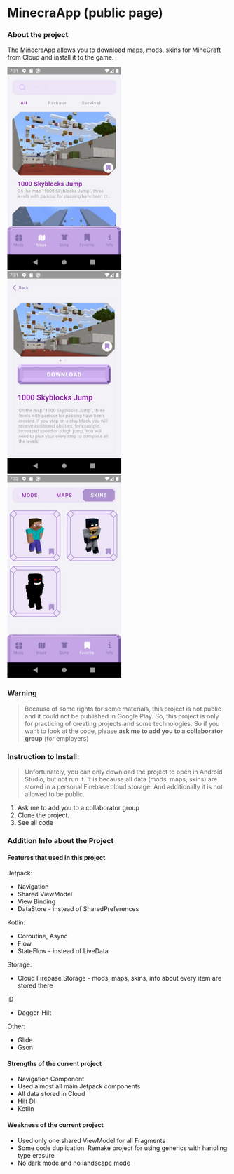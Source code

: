 # MinecraApp (public page)

### About the project
The MinecraApp allows you to download maps, mods, skins for MineCraft from Cloud and install it to the game. 

<img src="https://github.com/ant-fedorich/minecra-app-public/blob/master/images/minecra-app-1.jpg" width=260/>
<img src="https://github.com/ant-fedorich/minecra-app-public/blob/master/images/minecra-app-2.jpg" width=260/>
<img src="https://github.com/ant-fedorich/minecra-app-public/blob/master/images/minecra-app-3.jpg" width=260/>

### Warning
> Because of some rights for some materials, this project is not public and it could not be published in Google Play.
> So, this project is only for practicing of creating projects and some technologies.
> So if you want to look at the code, please **ask me to add you to a collaborator group** (for employers)

### Instruction to Install:
> Unfortunately, you can only download the project to open in Android Studio, but not run it. 
> It is because all data (mods, maps, skins) are stored in a personal Firebase cloud storage. And additionally it is not allowed to be public.

1. Ask me to add you to a collaborator group
2. Clone the project.
3. See all code


### Addition Info about the Project
#### Features that used in this project
Jetpack: 
* Navigation
* Shared ViewModel
* View Binding 
* DataStore - instead of SharedPreferences

Kotlin:
* Coroutine, Async
* Flow
* StateFlow - instead of LiveData

Storage:
* Cloud Firebase Storage - mods, maps, skins, info about every item are stored there

ID
* Dagger-Hilt

Other:
* Glide
* Gson

#### Strengths of the current project
* Navigation Component
* Used almost all main Jetpack components
* All data stored in Cloud
* Hilt DI
* Kotlin

#### Weakness of the current project
* Used only one shared ViewModel for all Fragments
* Some code duplication. Remake project for using generics with handling type erasure
* No dark mode and no landscape mode
